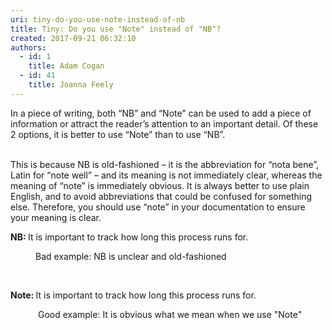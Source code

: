 ```yaml
---
uri: tiny-do-you-use-note-instead-of-nb
title: Tiny: Do you use "Note" instead of "NB"?
created: 2017-09-21 06:32:10
authors:
  - id: 1
    title: Adam Cogan
  - id: 41
    title: Joanna Feely
---
```





<span class='intro'> ​​In a piece of writing, both “NB” and “Note” can be used to add a piece of information or attract the reader’s attention to an important detail. Of these 2 options, it is better to use “Note” than to use “NB”.&#160;<br><br> </span>

<p>​This is because NB is old-fashioned – it is the abbreviation for “nota bene”, Latin for “note well” –&#160;and its meaning is not immediately clear, whereas&#160;the meaning of “note” is immediately obvious.&#160;It is always better to use&#160;plain English, and to avoid&#160;abbreviations that could be confused for something else. Therefore, you should use “note” in your documentation to ensure your meaning is clear.&#160;<br></p><p class="ssw15-rteElement-GreyBox"><strong>NB&#58; </strong>It is important to track how long this process runs for.​​​<br></p><dd class="ssw15-rteElement-FigureBad">Bad example&#58; NB is unclear and old-fashioned<br></dd><p class="ssw15-rteElement-P">​<br></p><p class="ssw15-rteElement-GreyBox"><strong>​​Not​​e&#58; </strong>It is important to track how long this process runs for.<br></p><dd class="ssw15-rteElement-FigureGood">​​&#160;​Good example&#58; It is obvious what we mean when we use &quot;Note&quot;<br></dd>


